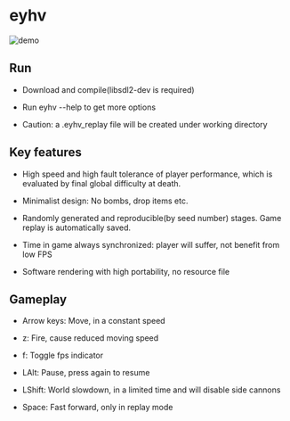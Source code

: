 # eyhv

![demo](https://asrcpq.github.io/resources/2005/eyhv_demo.gif)

## Run

* Download and compile(libsdl2-dev is required)

* Run eyhv --help to get more options

* Caution: a .eyhv\_replay file will be created under working directory

## Key features

* High speed and high fault tolerance of player performance,
which is evaluated by final global difficulty at death.

* Minimalist design: No bombs, drop items etc.

* Randomly generated and reproducible(by seed number) stages.
Game replay is automatically saved.

* Time in game always synchronized: player will suffer, not benefit from low FPS

* Software rendering with high portability, no resource file

## Gameplay

* Arrow keys: Move, in a constant speed

* z: Fire, cause reduced moving speed

* f: Toggle fps indicator

* LAlt: Pause, press again to resume

* LShift: World slowdown, in a limited time and will disable side cannons

* Space: Fast forward, only in replay mode
